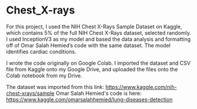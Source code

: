 # Chest_X-rays
For this project, I used the NIH Chest X-Rays Sample Dataset on Kaggle, which contains 5% of the full NIH Chest X-Rays dataset, selected randomly. I used InceptionV3 as my model and based the data analysis and formatting off of Omar Salah Hemied’s code with the same dataset. The model identifies cardiac conditions. 

I wrote the code originally on Google Colab. I imported the dataset and CSV file from Kaggle onto my Google Drive, and uploaded the files onto the Colab notebook from my Drive. 

The dataset was imported from this link: https://www.kaggle.com/nih-chest-xrays/sample
Omar Salah Hemied's code is here: https://www.kaggle.com/omarsalahhemied/lung-diseases-detection

